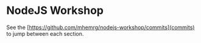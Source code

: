 # NodeJS Workshop

See the [https://github.com/mhemrg/nodejs-workshop/commits](commits) to jump between each section.